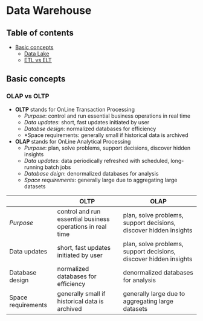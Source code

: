# Data Warehouse

## Table of contents
- [Basic concepts](#basic_-concepts) 
    - [Data Lake](#data-lake)
    - [ETL vs ELT](#etl-vs-elt)


## Basic concepts
### OLAP vs OLTP
- **OLTP** stands for OnLine Transaction Processing
    - *Purpose*: control and run essential business operations in real time
    - *Data updates*: short, fast updates initiated by user
    - *Databse design*: normalized databases for efficiency
    - *Space requirements: generally small if historical data is archived
- **OLAP** stands for OnLine Analytical Processing
    - *Purpose*: plan, solve problems, support decisions, discover hidden insights
    - *Data updates*: data periodically refreshed with scheduled, long-running batch jobs
    - *Database deign*: denormalized databases for analysis
    - *Space requirements*: generally large due to aggregating large datasets

|                    |                         OLTP                                | OLAP                                                               |
|--------------------|-------------------------------------------------------------|--------------------------------------------------------------------|
| *Purpose*          | control and run essential business  operations in real time | plan, solve problems, support decisions,  discover hidden insights |
| Data updates       | short, fast updates initiated by user                       | plan, solve problems, support decisions, discover hidden insights  |
| Database design    | normalized databases for efficiency                         | denormalized databases for analysis                                |
| Space requirements | generally small if historical data is archived              | generally large due to aggregating large datasets                  |
